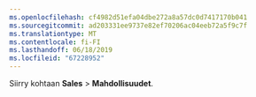 ```yaml
---
ms.openlocfilehash: cf4982d51efa04dbe272a8a57dc0d7417170b041
ms.sourcegitcommit: ad203331ee9737e82ef70206ac04eeb72a5f9c7f
ms.translationtype: MT
ms.contentlocale: fi-FI
ms.lasthandoff: 06/18/2019
ms.locfileid: "67228952"
---
```

Siirry kohtaan **Sales** > **Mahdollisuudet**.